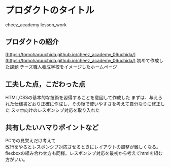 # プロダクトのタイトル
cheez_academy lesson_work
## プロダクトの紹介
[https://tomoharuuchida.github.io/cheez_academy_06uchida/](https://tomoharuuchida.github.io/cheez_academy_06uchida/)
初めて作成した課題
チーズ職人養成学校をイメージしたホームページ

## 工夫した点，こだわった点
HTML,CSSの基本的な技術を習得することを意図して作成した
まずは、与えられた仕様書どおり正確に作成し、その後で使いやすさを考えて自分なりに修正した
スマホ向けのレスポンシブ対応を取り入れた

## 共有したいハマりポイントなど
PCでの見栄えだけ考えて<br>改行をやるとレスポンシブ対応させるときにレイアウトの調整が難しくなる。flexboxの組み合わせ方も同様。レスポンシブ対応を最初から考えてhtmlを組む方がいい。
